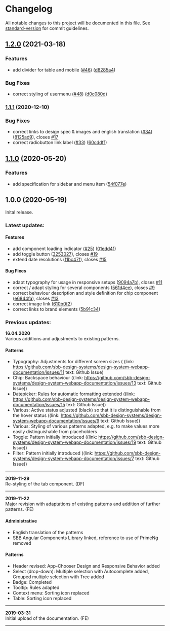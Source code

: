# Changelog

All notable changes to this project will be documented in this file. See [standard-version](https://github.com/conventional-changelog/standard-version) for commit guidelines.

## [1.2.0](https://github.com/sbb-design-systems/design-system-webapp-documentation/compare/v1.1.1...v1.2.0) (2021-03-18)


### Features

* add divider for table and mobile ([#46](https://github.com/sbb-design-systems/design-system-webapp-documentation/issues/46)) ([d8285a4](https://github.com/sbb-design-systems/design-system-webapp-documentation/commit/d8285a45d17ab4934e94f77be28f0a22c2bf994e))


### Bug Fixes

* correct styling of usermenu ([#48](https://github.com/sbb-design-systems/design-system-webapp-documentation/issues/48)) ([d0c080d](https://github.com/sbb-design-systems/design-system-webapp-documentation/commit/d0c080db5b511eac22b3a89dee0c6176e099383f))

### [1.1.1](https://github.com/sbb-design-systems/design-system-webapp-documentation/compare/v1.1.0...v1.1.1) (2020-12-10)


### Bug Fixes

* correct links to design spec & images and english translation ([#34](https://github.com/sbb-design-systems/design-system-webapp-documentation/issues/34)) ([8125ad9](https://github.com/sbb-design-systems/design-system-webapp-documentation/commit/8125ad93cd4ba2f3b5ec71701fed10923e99a8be)), closes [#17](https://github.com/sbb-design-systems/design-system-webapp-documentation/issues/17)
* correct radiobutton link label ([#33](https://github.com/sbb-design-systems/design-system-webapp-documentation/issues/33)) ([60cddf1](https://github.com/sbb-design-systems/design-system-webapp-documentation/commit/60cddf1e5e53d09d2dd49f6f330f097dcd2cae37))

## [1.1.0](https://github.com/sbb-design-systems/design-system-webapp-documentation/compare/v1.0.0...v1.1.0) (2020-05-20)


### Features

* add specification for sidebar and menu item ([54f077e](https://github.com/sbb-design-systems/design-system-webapp-documentation/commit/54f077eb393055102be55ac18e30143adbdcf03f))

## 1.0.0 (2020-05-19)
Inital release.

### Latest updates:

#### Features

* add component loading indicator ([#25](https://github.com/sbb-design-systems/design-system-webapp-documentation/issues/25)) ([01edd41](https://github.com/sbb-design-systems/design-system-webapp-documentation/commit/01edd41813fca7be1040cc982a86ad8e9b6c863d))
* add toggle button ([3253027](https://github.com/sbb-design-systems/design-system-webapp-documentation/commit/3253027a284812cdae0a034657f3b953e42783e0)), closes [#19](https://github.com/sbb-design-systems/design-system-webapp-documentation/issues/19)
* extend date resolutions ([f1bc47f](https://github.com/sbb-design-systems/design-system-webapp-documentation/commit/f1bc47f09b759eded2d7e3d298b3d07769c537af)), closes [#15](https://github.com/sbb-design-systems/design-system-webapp-documentation/issues/15)


#### Bug Fixes

* adapt typography for usage in responsive setups ([9094a7b](https://github.com/sbb-design-systems/design-system-webapp-documentation/commit/9094a7bce1a206eb79761f420073b9a1aeaaacd7)), closes [#11](https://github.com/sbb-design-systems/design-system-webapp-documentation/issues/11)
* correct / adapt styling for several components ([561d4ee](https://github.com/sbb-design-systems/design-system-webapp-documentation/commit/561d4eefd3f3384f5383b9b06014601f728a3e86)), closes [#9](https://github.com/sbb-design-systems/design-system-webapp-documentation/issues/9)
* correct behaviour description and style definition for chip component ([e6844fa](https://github.com/sbb-design-systems/design-system-webapp-documentation/commit/e6844fa529b06ac2d1bc33c084a875e3839476f5)), closes [#13](https://github.com/sbb-design-systems/design-system-webapp-documentation/issues/13)
* correct image link ([610b0f2](https://github.com/sbb-design-systems/design-system-webapp-documentation/commit/610b0f28d96d408914d8bad0064cb53f7f0c9222))
* correct links to brand elements ([5b91c34](https://github.com/sbb-design-systems/design-system-webapp-documentation/commit/5b91c34b1f849f0da3a427ee11198bcae461d28e))

### Previous updates:
**16.04.2020**<br>
Various additions and adjustments to existing patterns.

#### Patterns
- Typography: Adjustments for different screen sizes ( (link: https://github.com/sbb-design-systems/design-system-webapp-documentation/issues/11 text: Github Issue)
- Chip: Backspace behaviour ((link: https://github.com/sbb-design-systems/design-system-webapp-documentation/issues/13 text: Github Issue))
- Datepicker: Rules for automatic formatting extended ((link: https://github.com/sbb-design-systems/design-system-webapp-documentation/issues/15 text: Github Issue))
- Various: Active status adjusted (black) so that it is distinguishable from the hover status ((link: https://github.com/sbb-design-systems/design-system-webapp-documentation/issues/9 text: Github Issue))
- Various: Styling of various patterns adapted, e.g. to make values more easily distinguishable from placeholders
- Toggle: Pattern initially introduced ((link: https://github.com/sbb-design-systems/design-system-webapp-documentation/issues/19 text: Github Issue))
- Filter: Pattern initially introduced ((link: https://github.com/sbb-design-systems/design-system-webapp-documentation/issues/7 text: Github Issue))

* * *
**2019-11-29**<br>
Re-styling of the tab component. (DF)
* * *
**2019-11-22**<br>
Major revision with adaptations of existing patterns and addition of further patterns. (FE)

#### Administrative
- English translation of the patterns
- SBB Angular Components Library linked, reference to use of PrimeNg removed


#### Patterns
- Header revised: App-Chooser Design and Responsive Behavior added
- Select (drop-down): Multiple selection with Autocomplete added, Grouped multiple selection with Tree added
- Badge: Completed
- Tooltip: Rules adapted
- Context menu: Sorting icon replaced
- Table: Sorting icon replaced
* * *
**2019-03-31**<br>
Initial upload of the documentation. (FE)
* * *